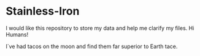 # Stainless-Iron
I would like this repository to store my data and help me clarify my files.
Hi Humans!

I`ve had tacos on the moon and find them far superior to Earth tace.
